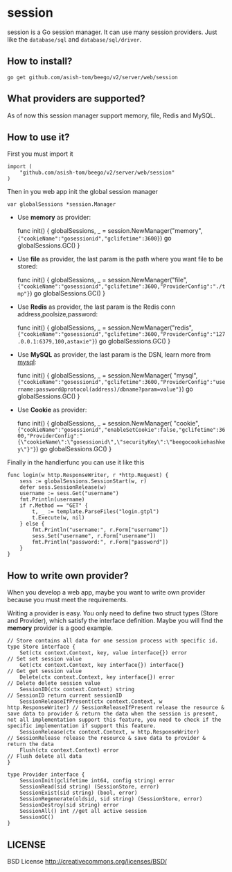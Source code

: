 session
==============

session is a Go session manager. It can use many session providers. Just like the `database/sql`
and `database/sql/driver`.

## How to install?

	go get github.com/asish-tom/beego/v2/server/web/session

## What providers are supported?

As of now this session manager support memory, file, Redis and MySQL.

## How to use it?

First you must import it

	import (
		"github.com/asish-tom/beego/v2/server/web/session"
	)

Then in you web app init the global session manager

	var globalSessions *session.Manager

* Use **memory** as provider:

  	func init() {
  		globalSessions, _ = session.NewManager("memory", `{"cookieName":"gosessionid","gclifetime":3600}`)
  		go globalSessions.GC()
  	}

* Use **file** as provider, the last param is the path where you want file to be stored:

  	func init() {
  		globalSessions, _ = session.NewManager("file",`{"cookieName":"gosessionid","gclifetime":3600,"ProviderConfig":"./tmp"}`)
  		go globalSessions.GC()
  	}

* Use **Redis** as provider, the last param is the Redis conn address,poolsize,password:

  	func init() {
  		globalSessions, _ = session.NewManager("redis", `{"cookieName":"gosessionid","gclifetime":3600,"ProviderConfig":"127.0.0.1:6379,100,astaxie"}`)
  		go globalSessions.GC()
  	}

* Use **MySQL** as provider, the last param is the DSN, learn more
  from [mysql](https://github.com/go-sql-driver/mysql#dsn-data-source-name):

  	func init() {
  		globalSessions, _ = session.NewManager(
  			"mysql", `{"cookieName":"gosessionid","gclifetime":3600,"ProviderConfig":"username:password@protocol(address)/dbname?param=value"}`)
  		go globalSessions.GC()
  	}

* Use **Cookie** as provider:

  	func init() {
  		globalSessions, _ = session.NewManager(
  			"cookie", `{"cookieName":"gosessionid","enableSetCookie":false,"gclifetime":3600,"ProviderConfig":"{\"cookieName\":\"gosessionid\",\"securityKey\":\"beegocookiehashkey\"}"}`)
  		go globalSessions.GC()
  	}

Finally in the handlerfunc you can use it like this

	func login(w http.ResponseWriter, r *http.Request) {
		sess := globalSessions.SessionStart(w, r)
		defer sess.SessionRelease(w)
		username := sess.Get("username")
		fmt.Println(username)
		if r.Method == "GET" {
			t, _ := template.ParseFiles("login.gtpl")
			t.Execute(w, nil)
		} else {
			fmt.Println("username:", r.Form["username"])
			sess.Set("username", r.Form["username"])
			fmt.Println("password:", r.Form["password"])
		}
	}

## How to write own provider?

When you develop a web app, maybe you want to write own provider because you must meet the requirements.

Writing a provider is easy. You only need to define two struct types
(Store and Provider), which satisfy the interface definition. Maybe you will find the **memory** provider is a good
example.

	// Store contains all data for one session process with specific id.
    type Store interface {
        Set(ctx context.Context, key, value interface{}) error              // Set set session value
        Get(ctx context.Context, key interface{}) interface{}               // Get get session value
        Delete(ctx context.Context, key interface{}) error                  // Delete delete session value
        SessionID(ctx context.Context) string                               // SessionID return current sessionID
        SessionReleaseIfPresent(ctx context.Context, w http.ResponseWriter) // SessionReleaseIfPresent release the resource & save data to provider & return the data when the session is present, not all implementation support this feature, you need to check if the specific implementation if support this feature.
        SessionRelease(ctx context.Context, w http.ResponseWriter)          // SessionRelease release the resource & save data to provider & return the data
        Flush(ctx context.Context) error                                    // Flush delete all data
    }
	
	type Provider interface {
		SessionInit(gclifetime int64, config string) error
		SessionRead(sid string) (SessionStore, error)
		SessionExist(sid string) (bool, error)
		SessionRegenerate(oldsid, sid string) (SessionStore, error)
		SessionDestroy(sid string) error
		SessionAll() int //get all active session
		SessionGC()
	}

## LICENSE

BSD License http://creativecommons.org/licenses/BSD/
